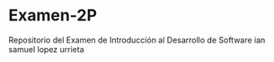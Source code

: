 # Examen-2P
Repositorio del Examen de Introducción al Desarrollo de Software
ian samuel lopez urrieta

